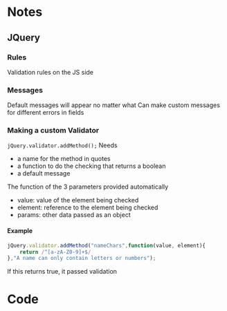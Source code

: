 # Notes
## JQuery
### Rules
Validation rules on the JS side
### Messages
Default messages will appear no matter what
Can make custom messages for different errors in fields
### Making a custom Validator
`jQuery.validator.addMethod();`
Needs
- a name for the method in quotes
- a function to do the checking that returns a boolean
- a default message

The function of the 3 parameters provided automatically
- value: value of the element being checked
- element: reference to the element being checked
- params: other data passed as an object
#### Example
```js
jQuery.validator.addMethod("nameChars",function(value, element){  
    return /^[a-zA-Z0-9]+$/  
},"A name can only contain letters or numbers");
```
If this returns true, it passed validation
# Code
